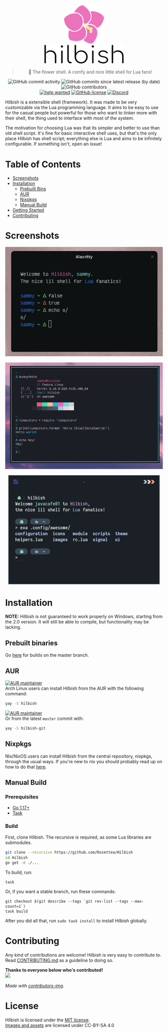 <div align="center">
	<img src="./assets/hilbish-flower.png" width=128><br>
	<img src="./assets/hilbish-text.png" width=256><br>
	<blockquote>
	🌺 The flower shell. A comfy and nice little shell for Lua fans!
	</blockquote>
	<p align="center">
		<img alt="GitHub commit activity" src="https://img.shields.io/github/commit-activity/m/Rosettea/Hilbish?style=flat-square">
		<img alt="GitHub commits since latest release (by date)" src="https://img.shields.io/github/commits-since/Rosettea/Hilbish/latest?style=flat-square">
		<img alt="GitHub contributors" src="https://img.shields.io/github/contributors/Rosettea/Hilbish?style=flat-square"><br>
		<a href="https://github.com/Rosettea/Hilbish/issues?q=is%3Aissue+is%3Aopen+label%3A%22help+wanted%22"><img src="https://img.shields.io/github/issues/Hilbis/Hilbish/help%20wanted?style=flat-square&color=green" alt="help wanted"></a>
		<a href="https://github.com/Rosettea/Hilbish/blob/master/LICENSE"><img alt="GitHub license" src="https://img.shields.io/github/license/Rosettea/Hilbish?style=flat-square"></a>
		<a href="https://discord.gg/3PDdcQz"><img alt="Discord" src="https://img.shields.io/discord/732357621503229962?color=blue&style=flat-square"></a>
	</p>
</div>

Hilbish is a extensible shell (framework). It was made to be very customizable
via the Lua programming language. It aims to be easy to use for the casual
people but powerful for those who want to tinker more with their shell,
the thing used to interface with most of the system.  

The motivation for choosing Lua was that its simpler and better to use
than old shell script. It's fine for basic interactive shell uses,
but that's the only place Hilbish has shell script; everything else is Lua
and aims to be infinitely configurable. If something isn't, open an issue!

# Table of Contents
- [Screenshots](#Screenshots)
- [Installation](#Installation)
  - [Prebuilt Bins](#Prebuilt-binaries)
  - [AUR](#AUR)
  - [Nixpkgs](#Nixpkgs)
  - [Manual Build](#Manual-Build)
- [Getting Started](#Getting-Started)
- [Contributing](#Contributing)

# Screenshots
<div align="center">
<img src="gallery/default.png"><br><br>
<img src="gallery/terminal.png"><br><br>
<img src="gallery/pillprompt.png">
</div>

# Installation
**NOTE:** Hilbish is not guaranteed to work properly on Windows, starting
from the 2.0 version. It will still be able to compile, but functionality
may be lacking.

## Prebuilt binaries
Go [here](https://nightly.link/Rosettea/Hilbish/workflows/build/master) for
builds on the master branch.

## AUR
[![AUR maintainer](https://img.shields.io/aur/maintainer/hilbish?logo=arch-linux&style=flat-square)](https://aur.archlinux.org/packages/hilbish)  
Arch Linux users can install Hilbish from the AUR with the following command:  
```sh
yay -S hilbish
```

[![AUR maintainer](https://img.shields.io/aur/maintainer/hilbish?logo=arch-linux&style=flat-square)](https://aur.archlinux.org/packages/hilbish-git)  
Or from the latest `master` commit with:  
```sh
yay -S hilbish-git
```

## Nixpkgs
Nix/NixOS users can install Hilbish from the central repository, nixpkgs, through the usual ways.
If you're new to nix you should probably read up on how to do that [here](https://nixos.wiki/wiki/Cheatsheet).

## Manual Build
### Prerequisites
- [Go 1.17+](https://go.dev)
- [Task](https://taskfile.dev/#/)

### Build
First, clone Hilbish. The recursive is required, as some Lua libraries
are submodules.  
```sh
git clone --recursive https://github.com/Rosettea/Hilbish
cd Hilbish
go get -d ./...
```  

To build, run:
```
task
```  

Or, if you want a stable branch, run these commands:
```
git checkout $(git describe --tags `git rev-list --tags --max-count=1`)
task build
```  

After you did all that, run `sudo task install` to install Hilbish globally.

# Contributing
Any kind of contributions are welcome! Hilbish is very easy to contribute to.
Read [CONTRIBUTING.md](CONTRIBUTING.md) as a guideline to doing so.

**Thanks to everyone below who's contributed!**  
<a href="https://github.com/Rosettea/Hilbish/graphs/contributors">
  <img src="https://contrib.rocks/image?repo=Rosettea/Hilbish" />
</a>

*Made with [contributors-img](https://contrib.rocks).*

# License
Hilbish is licensed under the [MIT license](LICENSE).  
[Images and assets](assets/) are licensed under CC-BY-SA 4.0
